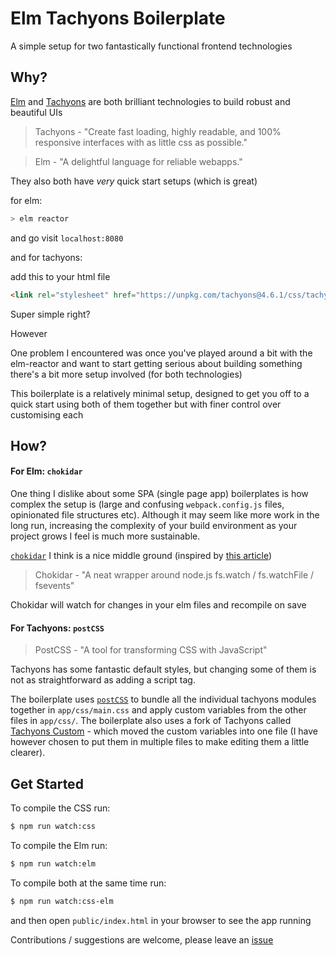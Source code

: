 # Elm Tachyons Boilerplate

A simple setup for two fantastically functional frontend technologies

## Why?

[Elm](http://elm-lang.org/) and [Tachyons](http://tachyons.io/) are both brilliant technologies to build robust and beautiful UIs

> Tachyons - "Create fast loading, highly readable, and 100% responsive interfaces with as little css as possible."

> Elm - "A delightful language for reliable webapps."

They also both have *very* quick start setups (which is great)

for elm:

```sh
> elm reactor
```

and go visit `localhost:8080`

and for tachyons:

add this to your html file

```html
<link rel="stylesheet" href="https://unpkg.com/tachyons@4.6.1/css/tachyons.min.css"/>
```

Super simple right?

However

One problem I encountered was once you've played around a bit with the elm-reactor and want to start getting serious about building something there's a bit more setup involved (for both technologies)

This boilerplate is a relatively minimal setup, designed to get you off to a quick start using both of them together but with finer control over customising each

## How?

#### For Elm: `chokidar`

One thing I dislike about some SPA (single page app) boilerplates is how complex the setup is (large and confusing `webpack.config.js` files, opinionated file structures etc). Although it may seem like more work in the long run, increasing the complexity of your build environment as your project grows I feel is much more sustainable.

[`chokidar`](https://github.com/paulmillr/chokidar) I think is a nice middle ground (inspired by [this article](https://maximilianhoffmann.com/posts/how-to-compile-elm-files-on-save))

> Chokidar - "A neat wrapper around node.js fs.watch / fs.watchFile / fsevents"

Chokidar will watch for changes in your elm files and recompile on save

#### For Tachyons: `postCSS`

> PostCSS - "A tool for transforming CSS with JavaScript"

Tachyons has some fantastic default styles, but changing some of them is not as straightforward as adding a script tag.

The boilerplate uses [`postCSS`](http://postcss.org/) to bundle all the individual tachyons modules together in `app/css/main.css` and apply custom variables from the other files in `app/css/`. The boilerplate also uses a fork of Tachyons called [Tachyons Custom](https://github.com/tachyons-css/tachyons-custom) - which moved the custom variables into one file (I have however chosen to put them in multiple files to make editing them a little clearer).


## Get Started

To compile the CSS run:

```sh
$ npm run watch:css
```

To compile the Elm run:

```sh
$ npm run watch:elm
```

To compile both at the same time run:

```sh
$ npm run watch:css-elm
```

and then open `public/index.html` in your browser to see the app running

Contributions / suggestions are welcome, please leave an [issue](https://github.com/andrewMacmurray/elm-tachyons-boilerplate/issues)
